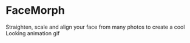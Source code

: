 # FaceMorph
Straighten, scale and align your face from many photos to create a cool Looking animation gif

